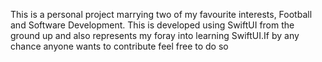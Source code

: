 This is a personal project marrying two of my favourite interests, Football and Software Development. This is developed using SwiftUI from the ground up and also represents my foray into learning SwiftUI.If by any chance anyone wants to contribute feel free to do so
